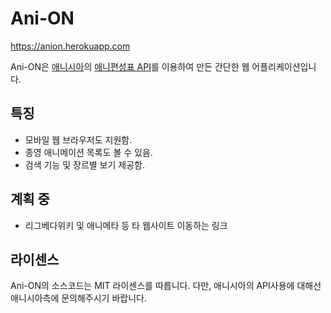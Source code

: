 Ani-ON
=====
https://anion.herokuapp.com

Ani-ON은 [애니시아](http://www.anissia.net)의 [애니편성표 API](http://www.anissia.net/?m=1&b=4)를 이용하여 만든 간단한 웹 어플리케이션입니다.

특징
-----
 - 모바일 웹 브라우저도 지원함.
 - 종영 애니메이션 목록도 볼 수 있음.
 - 검색 기능 및 장르별 보기 제공함.

계획 중
-----
- 리그베다위키 및 애니메타 등 타 웹사이트 이동하는 링크

라이센스
-----
Ani-ON의 소스코드는 MIT 라이센스를 따릅니다.
다만, 애니시아의 API사용에 대해선 애니시아측에 문의해주시기 바랍니다.
